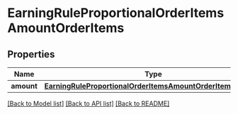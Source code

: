 # EarningRuleProportionalOrderItemsAmountOrderItems


## Properties
Name | Type | Description | Notes
------------ | ------------- | ------------- | -------------
**amount** | [**EarningRuleProportionalOrderItemsAmountOrderItemsAmount**](EarningRuleProportionalOrderItemsAmountOrderItemsAmount.md) |  | 

[[Back to Model list]](../README.md#documentation-for-models) [[Back to API list]](../README.md#documentation-for-api-endpoints) [[Back to README]](../README.md)


